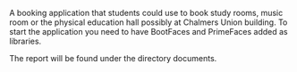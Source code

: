 A booking application that students could use to book study rooms, music room or the physical education hall possibly at Chalmers Union building. To start the application you need to have BootFaces and PrimeFaces added as libraries.

The report will be found under the directory documents.
